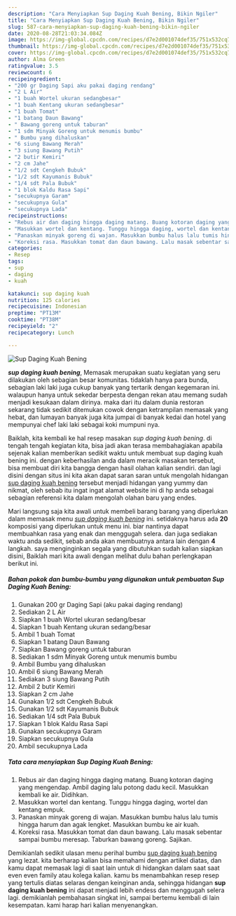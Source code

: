 ```yaml
---
description: "Cara Menyiapkan Sup Daging Kuah Bening, Bikin Ngiler"
title: "Cara Menyiapkan Sup Daging Kuah Bening, Bikin Ngiler"
slug: 587-cara-menyiapkan-sup-daging-kuah-bening-bikin-ngiler
date: 2020-08-28T21:03:34.084Z
image: https://img-global.cpcdn.com/recipes/d7e2d001074def35/751x532cq70/sup-daging-kuah-bening-foto-resep-utama.jpg
thumbnail: https://img-global.cpcdn.com/recipes/d7e2d001074def35/751x532cq70/sup-daging-kuah-bening-foto-resep-utama.jpg
cover: https://img-global.cpcdn.com/recipes/d7e2d001074def35/751x532cq70/sup-daging-kuah-bening-foto-resep-utama.jpg
author: Alma Green
ratingvalue: 3.5
reviewcount: 6
recipeingredient:
- "200 gr Daging Sapi aku pakai daging rendang"
- "2 L Air"
- "1 buah Wortel ukuran sedangbesar"
- "1 buah Kentang ukuran sedangbesar"
- "1 buah Tomat"
- "1 batang Daun Bawang"
- " Bawang goreng untuk taburan"
- "1 sdm Minyak Goreng untuk menumis bumbu"
- " Bumbu yang dihaluskan"
- "6 siung Bawang Merah"
- "3 siung Bawang Putih"
- "2 butir Kemiri"
- "2 cm Jahe"
- "1/2 sdt Cengkeh Bubuk"
- "1/2 sdt Kayumanis Bubuk"
- "1/4 sdt Pala Bubuk"
- "1 blok Kaldu Rasa Sapi"
- "secukupnya Garam"
- "secukupnya Gula"
- "secukupnya Lada"
recipeinstructions:
- "Rebus air dan daging hingga daging matang. Buang kotoran daging yang mengendap. Ambil daging lalu potong dadu kecil. Masukkan kembali ke air. Didihkan."
- "Masukkan wortel dan kentang. Tunggu hingga daging, wortel dan kentang empuk."
- "Panaskan minyak goreng di wajan. Masukkan bumbu halus lalu tumis hingga harum dan agak lengket. Masukkan bumbu ke air kuah."
- "Koreksi rasa. Masukkan tomat dan daun bawang. Lalu masak sebentar sampai bumbu meresap. Taburkan bawang goreng. Sajikan."
categories:
- Resep
tags:
- sup
- daging
- kuah

katakunci: sup daging kuah 
nutrition: 125 calories
recipecuisine: Indonesian
preptime: "PT13M"
cooktime: "PT38M"
recipeyield: "2"
recipecategory: Lunch

---
```



![Sup Daging Kuah Bening](https://img-global.cpcdn.com/recipes/d7e2d001074def35/751x532cq70/sup-daging-kuah-bening-foto-resep-utama.jpg)

<b><i>sup daging kuah bening</i></b>, Memasak merupakan suatu kegiatan yang seru dilakukan oleh sebagian besar komunitas. tidaklah hanya para bunda, sebagian laki laki juga cukup banyak yang tertarik dengan kegemaran ini. walaupun hanya untuk sekedar berpesta dengan rekan atau memang sudah menjadi kesukaan dalam dirinya. maka dari itu dalam dunia restoran sekarang tidak sedikit ditemukan cowok dengan ketrampilan memasak yang hebat, dan lumayan banyak juga kita jumpai di banyak kedai dan hotel yang mempunyai chef laki laki sebagai koki mumpuni nya.



Baiklah, kita kembali ke hal resep masakan <i>sup daging kuah bening</i>. di tengah tengah kegiatan kita, bisa jadi akan terasa membahagiakan apabila sejenak kalian memberikan sedikit waktu untuk membuat sup daging kuah bening ini. dengan keberhasilan anda dalam meracik masakan tersebut, bisa membuat diri kita bangga dengan hasil olahan kalian sendiri. dan lagi disini dengan situs ini kita akan dapat saran saran untuk mengolah hidangan <u>sup daging kuah bening</u> tersebut menjadi hidangan yang yummy dan nikmat, oleh sebab itu ingat ingat alamat website ini di hp anda sebagai sebagian referensi kita dalam mengolah olahan baru yang endes.


Mari langsung saja kita awali untuk membeli barang barang yang diperlukan dalam memasak menu <u><i>sup daging kuah bening</i></u> ini. setidaknya harus ada <b>20</b> komposisi yang diperlukan untuk menu ini. biar nantinya dapat membuahkan rasa yang enak dan menggugah selera. dan juga sediakan waktu anda sedikit, sebab anda akan membuatnya antara lain dengan <b>4</b> langkah. saya menginginkan segala yang dibutuhkan sudah kalian siapkan disini, Baiklah mari kita awali dengan melihat dulu bahan perlengkapan berikut ini.

<!--inarticleads1-->

##### Bahan pokok dan bumbu-bumbu yang digunakan untuk pembuatan Sup Daging Kuah Bening:

1. Gunakan 200 gr Daging Sapi (aku pakai daging rendang)
1. Sediakan 2 L Air
1. Siapkan 1 buah Wortel ukuran sedang/besar
1. Siapkan 1 buah Kentang ukuran sedang/besar
1. Ambil 1 buah Tomat
1. Siapkan 1 batang Daun Bawang
1. Siapkan  Bawang goreng untuk taburan
1. Sediakan 1 sdm Minyak Goreng untuk menumis bumbu
1. Ambil  Bumbu yang dihaluskan
1. Ambil 6 siung Bawang Merah
1. Sediakan 3 siung Bawang Putih
1. Ambil 2 butir Kemiri
1. Siapkan 2 cm Jahe
1. Gunakan 1/2 sdt Cengkeh Bubuk
1. Gunakan 1/2 sdt Kayumanis Bubuk
1. Sediakan 1/4 sdt Pala Bubuk
1. Siapkan 1 blok Kaldu Rasa Sapi
1. Gunakan secukupnya Garam
1. Siapkan secukupnya Gula
1. Ambil secukupnya Lada




<!--inarticleads2-->

##### Tata cara menyiapkan Sup Daging Kuah Bening:

1. Rebus air dan daging hingga daging matang. Buang kotoran daging yang mengendap. Ambil daging lalu potong dadu kecil. Masukkan kembali ke air. Didihkan.
1. Masukkan wortel dan kentang. Tunggu hingga daging, wortel dan kentang empuk.
1. Panaskan minyak goreng di wajan. Masukkan bumbu halus lalu tumis hingga harum dan agak lengket. Masukkan bumbu ke air kuah.
1. Koreksi rasa. Masukkan tomat dan daun bawang. Lalu masak sebentar sampai bumbu meresap. Taburkan bawang goreng. Sajikan.




Demikianlah sedikit ulasan menu perihal bumbu <u>sup daging kuah bening</u> yang lezat. kita berharap kalian bisa memahami dengan artikel diatas, dan kamu dapat memasak lagi di saat lain untuk di hidangkan dalam saat saat even even family atau kolega kalian. kamu bs menambahkan resep resep yang tertulis diatas selaras dengan keinginan anda, sehingga hidangan <b>sup daging kuah bening</b> ini dapat menjadi lebih endess dan menggugah selera lagi. demikianlah pembahasan singkat ini, sampai bertemu kembali di lain kesempatan. kami harap hari kalian menyenangkan.
